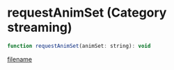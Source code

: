 # requestAnimSet (Category streaming)

```js
function requestAnimSet(animSet: string): void
```

[filename](requestAnimSet_m.md ':include')